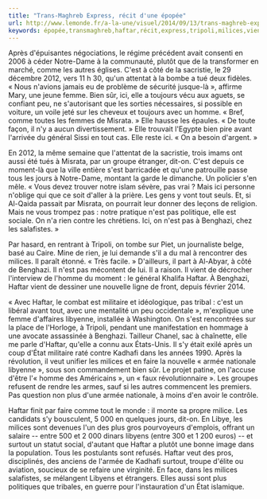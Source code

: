 ```yaml
---
title: "Trans-Maghreb Express, récit d'une épopée"
url: http://www.lemonde.fr/a-la-une/visuel/2014/09/13/trans-maghreb-express-recit-d-une-epopee_4484410_3208.html
keywords: épopée,transmaghreb,haftar,récit,express,tripoli,milices,vient,dune,nest,sûr,veut,benghazi,cest,misrata
---
```

Après d\'épuisantes négociations, le régime précédent avait consenti en 2006 à céder Notre-Dame à la communauté, plutôt que de la transformer en marché, comme les autres églises. C\'est à côté de la sacristie, le 29 décembre 2012, vers 11 h 30, qu\'un attentat à la bombe a tué deux fidèles. « Nous n\'avions jamais eu de problème de sécurité jusque-là », affirme Mary, une jeune femme. Bien sûr, ici, elle a toujours vécu aux aguets, se confiant peu, ne s\'autorisant que les sorties nécessaires, si possible en voiture, un voile jeté sur les cheveux et toujours avec un homme. « Bref, comme toutes les femmes de Misrata. » Elle hausse les épaules. « De toute façon, il n\'y a aucun divertissement. » Elle trouvait l\'Egypte bien pire avant l\'arrivée du général Sissi en tout cas. Elle reste ici. « On a besoin d\'argent. »

En 2012, la même semaine que l\'attentat de la sacristie, trois imams ont aussi été tués à Misrata, par un groupe étranger, dit-on. C\'est depuis ce moment-là que la ville entière s\'est barricadée et qu\'une patrouille passe tous les jours à Notre-Dame, montant la garde le dimanche. Un policier s\'en mêle. « Vous devez trouver notre islam sévère, pas vrai ? Mais ici personne n\'oblige qui que ce soit d\'aller à la prière. Les gens y vont tout seuls. Et, si Al-Qaida passait par Misrata, on pourrait leur donner des leçons de religion. Mais ne vous trompez pas : notre pratique n\'est pas politique, elle est sociale. On n\'a rien contre les chrétiens. Ici, on n\'est pas à Benghazi, chez les salafistes. »

Par hasard, en rentrant à Tripoli, on tombe sur Piet, un journaliste belge, basé au Caire. Mine de rien, je lui demande s\'il a du mal à rencontrer des milices. Il paraît étonné. « Très facile. » D\'ailleurs, il part à Al-Abyar, à côté de Benghazi. Il n\'est pas mécontent de lui. Il a raison. Il vient de décrocher l\'interview de l\'homme du moment : le général Khalifa Haftar. À Benghazi, Haftar vient de dessiner une nouvelle ligne de front, depuis février 2014.

« Avec Haftar, le combat est militaire et idéologique, pas tribal : c\'est un libéral avant tout, avec une mentalité un peu occidentale », m\'explique une femme d\'affaires libyenne, installée à Washington. On s\'est rencontrées sur la place de l\'Horloge, à Tripoli, pendant une manifestation en hommage à une avocate assassinée à Benghazi. Tailleur Chanel, sac à chaînette, elle me parle d\'Haftar, qu\'elle a connu aux États-Unis. Il s\'y était exilé après un coup d\'État militaire raté contre Kadhafi dans les années 1990. Après la révolution, il veut unifier les milices et en faire la nouvelle « armée nationale libyenne », sous son commandement bien sûr. Le projet patine, on l\'accuse d\'être l\'« homme des Américains », un « faux révolutionnaire ». Les groupes refusent de rendre les armes, sauf si les autres commencent les premiers. Pas question non plus d\'une armée nationale, à moins d\'en avoir le contrôle.

Haftar finit par faire comme tout le monde : il monte sa propre milice. Les candidats s\'y bousculent, 5 000 en quelques jours, dit-on. En Libye, les milices sont devenues l\'un des plus gros pourvoyeurs d\'emplois, offrant un salaire -- entre 500 et 2 000 dinars libyens (entre 300 et 1 200 euros) -- et surtout un statut social, d\'autant que Haftar a plutôt une bonne image dans la population. Tous les postulants sont refusés. Haftar veut des pros, disciplinés, des anciens de l\'armée de Kadhafi surtout, troupe d\'élite ou aviation, soucieux de se refaire une virginité. En face, dans les milices salafistes, se mélangent Libyens et étrangers. Elles aussi sont plus politiques que tribales, en guerre pour l\'instauration d\'un État islamique.
